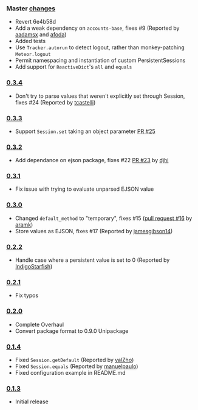 ### Master [changes](https://github.com/okgrow/meteor-persistent-session/compare/v0.3.4...master)

 * Revert 6e4b58d
 * Add a weak dependency on `accounts-base`, fixes #9 (Reported by [aadamsx](https://github.com/aadamsx) and [afoda](https://github.com/afoda))
 * Added tests
 * Use `Tracker.autorun` to detect logout, rather than monkey-patching `Meteor.logout`
 * Permit namespacing and instantiation of custom PersistentSessions
 * Add support for `ReactiveDict`'s `all` and `equals`

### [0.3.4](https://github.com/okgrow/meteor-persistent-session/compare/v0.3.3...v0.3.4)

 * Don't try to parse values that weren't explicitly set through Session, fixes #24 (Reported by [tcastelli](https://github.com/tcastelli))

### [0.3.3](https://github.com/okgrow/meteor-persistent-session/compare/v0.3.2...v0.3.3)

 * Support `Session.set` taking an object parameter [PR #25](https://github.com/okgrow/meteor-persistent-session/pull/25)

### [0.3.2](https://github.com/okgrow/meteor-persistent-session/compare/v0.3.1...v0.3.2)

 * Add dependance on ejson package, fixes #22 [PR #23](https://github.com/okgrow/meteor-persistent-session/pull/23) by [djhi](https://github.com/djhi)

### [0.3.1](https://github.com/okgrow/meteor-persistent-session/compare/v0.3.0...v0.3.1)

 * Fix issue with trying to evaluate unparsed EJSON value

### [0.3.0](https://github.com/okgrow/meteor-persistent-session/compare/v0.2.2...v0.3.0)

 * Changed `default_method` to "temporary", fixes #15 ([pull request #16](https://github.com/okgrow/meteor-persistent-session/pull/16) by [aramk](https://github.com/aramk))
 * Store values as EJSON, fixes #17 (Reported by [jamesgibson14](https://github.com/jamesgibson14))

### [0.2.2](https://github.com/okgrow/meteor-persistent-session/compare/v0.2.1...v0.2.2)

 * Handle case where a persistent value is set to 0 (Reported by [IndigoStarfish](https://github.com/IndigoStarfish))

### [0.2.1](https://github.com/okgrow/meteor-persistent-session/compare/v0.2.0...v0.2.1)

 * Fix typos

### [0.2.0](https://github.com/okgrow/meteor-persistent-session/compare/v0.1.4...v0.2.0)

 * Complete Overhaul
 * Convert package format to 0.9.0 Unipackage

### [0.1.4](https://github.com/okgrow/meteor-persistent-session/releases/tag/v0.1.4)

 * Fixed `Session.getDefault` (Reported by [valZho](https://github.com/valZho))
 * Fixed `Session.equals` (Reported by [manuelpaulo](https://github.com/manuelpaulo))
 * Fixed configuration example in README.md

### [0.1.3](https://github.com/okgrow/meteor-persistent-session/releases/tag/v0.1.3)

 * Initial release
